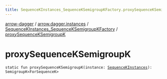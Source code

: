 ```yaml
---
title: SequenceKInstances_SequenceKSemigroupKFactory.proxySequenceKSemigroupK - arrow-dagger
---
```


[arrow-dagger](../../index.html) / [arrow.dagger.instances](../index.html) / [SequenceKInstances_SequenceKSemigroupKFactory](index.html) / [proxySequenceKSemigroupK](./proxy-sequence-k-semigroup-k.html)

# proxySequenceKSemigroupK

`static fun proxySequenceKSemigroupK(instance: `[`SequenceKInstances`](../-sequence-k-instances/index.html)`): SemigroupK<ForSequenceK>`